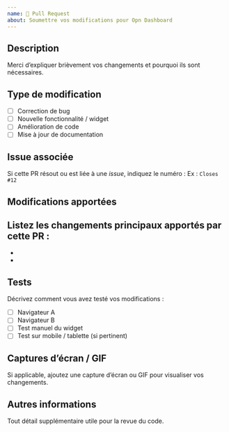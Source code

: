 ```yaml
---
name: 📝 Pull Request
about: Soumettre vos modifications pour Opn Dashboard
---
```


## Description
Merci d’expliquer brièvement vos changements et pourquoi ils sont nécessaires.

## Type de modification
- [ ] Correction de bug
- [ ] Nouvelle fonctionnalité / widget
- [ ] Amélioration de code
- [ ] Mise à jour de documentation

## Issue associée
Si cette PR résout ou est liée à une *issue*, indiquez le numéro :
Ex : `Closes #12`

## Modifications apportées
Listez les changements principaux apportés par cette PR :
- 
- 
- 

## Tests
Décrivez comment vous avez testé vos modifications :
- [ ] Navigateur A
- [ ] Navigateur B
- [ ] Test manuel du widget
- [ ] Test sur mobile / tablette (si pertinent)

## Captures d’écran / GIF
Si applicable, ajoutez une capture d’écran ou GIF pour visualiser vos changements.

## Autres informations
Tout détail supplémentaire utile pour la revue du code.
